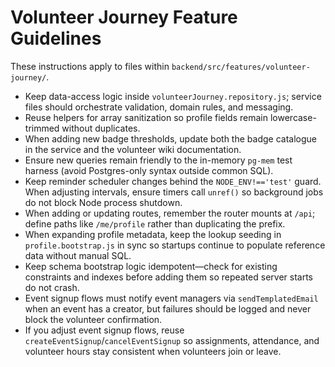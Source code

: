 # Volunteer Journey Feature Guidelines

These instructions apply to files within `backend/src/features/volunteer-journey/`.

- Keep data-access logic inside `volunteerJourney.repository.js`; service files should orchestrate validation, domain rules, and messaging.
- Reuse helpers for array sanitization so profile fields remain lowercase-trimmed without duplicates.
- When adding new badge thresholds, update both the badge catalogue in the service and the volunteer wiki documentation.
- Ensure new queries remain friendly to the in-memory `pg-mem` test harness (avoid Postgres-only syntax outside common SQL).
- Keep reminder scheduler changes behind the `NODE_ENV!=='test'` guard. When adjusting intervals, ensure timers call `unref()` so background jobs do not block Node process shutdown.
- When adding or updating routes, remember the router mounts at `/api`; define paths like `/me/profile` rather than duplicating the prefix.
- When expanding profile metadata, keep the lookup seeding in `profile.bootstrap.js` in sync so startups continue to populate reference data without manual SQL.
- Keep schema bootstrap logic idempotent—check for existing constraints and indexes before adding them so repeated server starts do not crash.
- Event signup flows must notify event managers via `sendTemplatedEmail` when an event has a creator, but failures should be logged and never block the volunteer confirmation.
- If you adjust event signup flows, reuse `createEventSignup`/`cancelEventSignup` so assignments, attendance, and volunteer hours stay consistent when volunteers join or leave.
